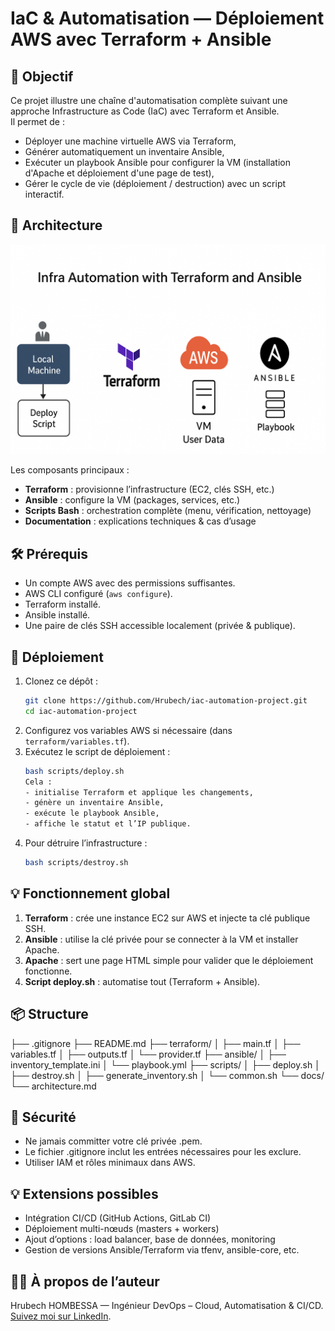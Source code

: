 # IaC & Automatisation — Déploiement AWS avec Terraform + Ansible

## 🎯 Objectif

Ce projet illustre une chaîne d'automatisation complète suivant une approche Infrastructure as Code (IaC) avec Terraform et Ansible.  
Il permet de :
- Déployer une machine virtuelle AWS via Terraform,
- Générer automatiquement un inventaire Ansible,
- Exécuter un playbook Ansible pour configurer la VM (installation d'Apache et déploiement d'une page de test),
- Gérer le cycle de vie (déploiement / destruction) avec un script interactif.

## 🧩 Architecture

![architecture diagram](docs/architecture.png)  

Les composants principaux :
- **Terraform** : provisionne l’infrastructure (EC2, clés SSH, etc.)
- **Ansible** : configure la VM (packages, services, etc.)
- **Scripts Bash** : orchestration complète (menu, vérification, nettoyage)
- **Documentation** : explications techniques & cas d’usage

## 🛠 Prérequis

- Un compte AWS avec des permissions suffisantes.
- AWS CLI configuré (`aws configure`).
- Terraform installé.
- Ansible installé.
- Une paire de clés SSH accessible localement (privée & publique).

## 🚀 Déploiement

1. Clonez ce dépôt :  
   ```bash
   git clone https://github.com/Hrubech/iac-automation-project.git
   cd iac-automation-project
2. Configurez vos variables AWS si nécessaire (dans `terraform/variables.tf`).
3. Exécutez le script de déploiement :
    ```bash
   bash scripts/deploy.sh
   Cela :
   - initialise Terraform et applique les changements,
   - génère un inventaire Ansible,
   - exécute le playbook Ansible,
   - affiche le statut et l’IP publique.
4. Pour détruire l’infrastructure :
    ```bash
   bash scripts/destroy.sh

## 💡 Fonctionnement global

1. **Terraform** : crée une instance EC2 sur AWS et injecte ta clé publique SSH.
2. **Ansible** : utilise la clé privée pour se connecter à la VM et installer Apache.
3. **Apache** : sert une page HTML simple pour valider que le déploiement fonctionne.
4. **Script deploy.sh** : automatise tout (Terraform + Ansible).

## 📦 Structure

├── .gitignore
├── README.md
├── terraform/
│ ├── main.tf
│ ├── variables.tf
│ ├── outputs.tf
│ └── provider.tf
├── ansible/
│ ├── inventory_template.ini
│ └── playbook.yml
├── scripts/
│ ├── deploy.sh
│ ├── destroy.sh
│ ├── generate_inventory.sh
│ └── common.sh
└── docs/
└── architecture.md

## 🔐 Sécurité

- Ne jamais committer votre clé privée .pem.
- Le fichier .gitignore inclut les entrées nécessaires pour les exclure.
- Utiliser IAM et rôles minimaux dans AWS.

## 💡 Extensions possibles

- Intégration CI/CD (GitHub Actions, GitLab CI)
- Déploiement multi-nœuds (masters + workers)
- Ajout d’options : load balancer, base de données, monitoring
- Gestion de versions Ansible/Terraform via tfenv, ansible-core, etc.

## 🧑‍💻 À propos de l’auteur

Hrubech HOMBESSA — Ingénieur DevOps – Cloud, Automatisation & CI/CD.
[Suivez moi sur LinkedIn](https://www.linkedin.com/in/hrubech-hombessa/).